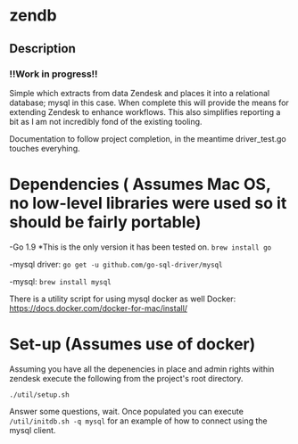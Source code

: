 # zendb

## Description

### !!Work in progress!! ###

Simple which extracts from data Zendesk and places it into a relational database; mysql in this case. When complete this will provide the means for extending Zendesk to enhance workflows. This also simplifies reporting a bit as I am not incredibly fond of the existing tooling. 

Documentation to follow project completion, in the meantime driver_test.go touches everyhing. 

# Dependencies ( Assumes Mac OS, no low-level libraries were used so it should be fairly portable) 

-Go 1.9 *This is the only version it has been tested on. 
  `brew install go`

-mysql driver: 
  `go get -u github.com/go-sql-driver/mysql`

-mysql: 
  `brew install mysql`

There is a utility script for using mysql docker as well 
Docker:
  https://docs.docker.com/docker-for-mac/install/

# Set-up (Assumes use of docker)
 
Assuming you have all the depenencies in place and admin rights within zendesk execute the following from the project's root directory. 

`./util/setup.sh` 

Answer some questions, wait. Once populated you can execute `/util/initdb.sh -q mysql` for an example of how to connect using the mysql client. 
